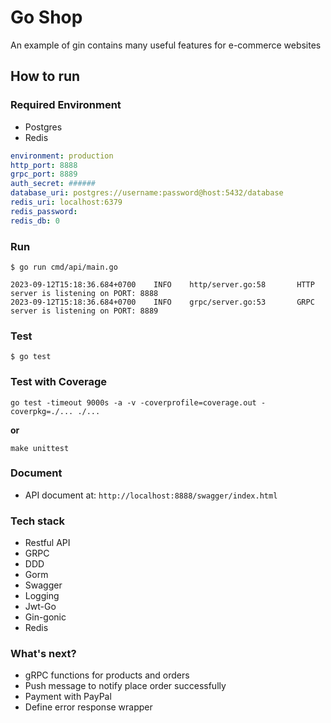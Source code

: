 # Go Shop

An example of gin contains many useful features for e-commerce websites

## How to run

### Required Environment

- Postgres
- Redis


```yaml
environment: production
http_port: 8888
grpc_port: 8889
auth_secret: ######
database_uri: postgres://username:password@host:5432/database
redis_uri: localhost:6379
redis_password:
redis_db: 0
```

### Run
```shell script
$ go run cmd/api/main.go 
```
```
2023-09-12T15:18:36.684+0700    INFO    http/server.go:58       HTTP server is listening on PORT: 8888
2023-09-12T15:18:36.684+0700    INFO    grpc/server.go:53       GRPC server is listening on PORT: 8889
```

### Test
```shell script
$ go test
```

### Test with Coverage
```shell script
go test -timeout 9000s -a -v -coverprofile=coverage.out -coverpkg=./... ./...
```

**or**

```shell script
make unittest
```

### Document
* API document at: `http://localhost:8888/swagger/index.html`

### Tech stack
- Restful API
- GRPC
- DDD
- Gorm
- Swagger
- Logging
- Jwt-Go
- Gin-gonic
- Redis

### What's next?
- gRPC functions for products and orders
- Push message to notify place order successfully
- Payment with PayPal
- Define error response wrapper
